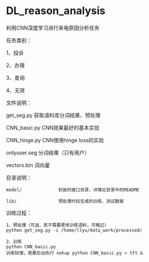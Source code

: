 # DL_reason_analysis
利用CNN深度学习进行来电原因分析任务

任务类别：

  1、投诉

  2、办理
  
  3、查询
  
  4、无效

文件说明：

  get_seg.py              获取语料库分词结果、预处理
  
  CNN_basic.py            CNN效果最好的基本实验

  CNN_hinge.py            CNN使用hinge loss的实验
  
  onlyuser.seg            分词结果（只有用户）
  
  vectors.bin             词向量

目录说明：

    model/              封装的接口目录，详情见目录中的README

    lib/                预处理代码生成的训练、测试数据

训练过程：
    
    1、预处理（可选，若不需要更改训练语料，可略过）
    python get_seg.py -i /home/llyu/data_work/processed/

    2、训练
    python CNN_basic.py
    训练较慢，若要后台执行 nohup python CNN_basic.py > ttt &

